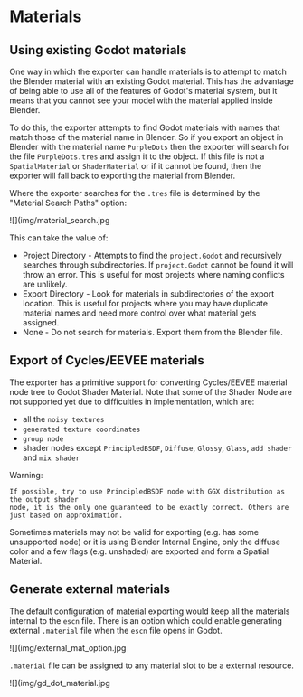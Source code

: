 Materials
=========

Using existing Godot materials
------------------------------

One way in which the exporter can handle materials is to attempt to match
the Blender material with an existing Godot material. This has the advantage of
being able to use all of the features of Godot's material system, but it means
that you cannot see your model with the material applied inside Blender.

To do this, the exporter attempts to find Godot materials with names that match
those of the material name in Blender. So if you export an object in Blender
with the material name `PurpleDots` then the exporter will search for the
file `PurpleDots.tres` and assign it to the object. If this file is not a
`SpatialMaterial` or `ShaderMaterial` or if it cannot be found, then the
exporter will fall back to exporting the material from Blender.


Where the exporter searches for the `.tres` file is determined by the "Material
Search Paths" option:

![](img/material_search.jpg

This can take the value of:
 - Project Directory - Attempts to find the `project.Godot` and recursively
   searches through subdirectories. If `project.Godot` cannot be found it
   will throw an error. This is useful for most projects where naming conflicts
   are unlikely.
 - Export Directory - Look for materials in subdirectories of the export
   location. This is useful for projects where you may have duplicate
   material names and need more control over what material gets assigned.
 - None - Do not search for materials. Export them from the Blender file.


Export of Cycles/EEVEE materials
--------------------------------

The exporter has a primitive support for converting Cycles/EEVEE material node tree
to Godot Shader Material. Note that some of the Shader Node are not supported yet due to
difficulties in implementation, which are:

- all the `noisy textures`
- `generated texture coordinates`
- `group node`
- shader nodes except `PrincipledBSDF`, `Diffuse`, `Glossy`, `Glass`, `add shader` and `mix shader`

Warning:


    If possible, try to use PrincipledBSDF node with GGX distribution as the output shader
    node, it is the only one guaranteed to be exactly correct. Others are just based on approximation.

Sometimes materials may not be valid for exporting (e.g. has some unsupported node) or it
is using Blender Internal Engine, only the diffuse color and a few flags (e.g. unshaded) are
exported and form a Spatial Material.


Generate external materials
---------------------------

The default configuration of material exporting would keep all the materials internal to
the `escn` file. There is an option which could enable generating external `.material`
file when the `escn` file opens in Godot.

![](img/external_mat_option.jpg

`.material` file can be assigned to any material slot to be a external resource.

![](img/gd_dot_material.jpg

